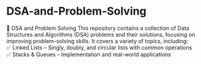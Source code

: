 # DSA-and-Problem-Solving
📌 DSA and Problem Solving
This repository contains a collection of Data Structures and Algorithms (DSA) problems and their solutions, focusing on improving problem-solving skills. It covers a variety of topics, including: <br>
✅ Linked Lists – Singly, doubly, and circular lists with common operations<br>
✅ Stacks & Queues – Implementation and real-world applications